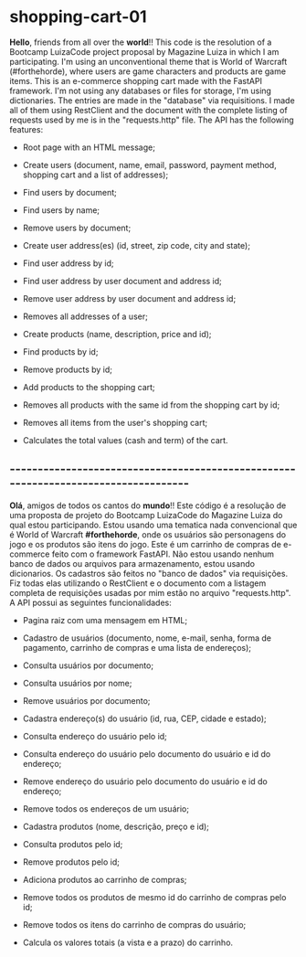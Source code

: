 # shopping-cart-01

**Hello**, friends from all over the **world**!!
This code is the resolution of a Bootcamp LuizaCode project proposal by Magazine Luiza in which I am participating. I'm using an unconventional theme that is World of Warcraft (#forthehorde), where users are game characters and products are game items.
This is an e-commerce shopping cart made with the FastAPI framework. I'm not using any databases or files for storage, I'm using dictionaries. The entries are made in the "database" via requisitions. I made all of them using RestClient and the document with the complete listing of requests used by me is in the "requests.http" file. The API has the following features:


- Root page with an HTML message;


- Create users (document, name, email, password, payment method, shopping cart and a list of addresses);
- Find users by document;
- Find users by name;
- Remove users by document;


- Create user address(es) (id, street, zip code, city and state);
- Find user address by id;
- Find user address by user document and address id;
- Remove user address by user document and address id;
- Removes all addresses of a user;


- Create products (name, description, price and id);
- Find products by id;
- Remove products by id;


- Add products to the shopping cart;
- Removes all products with the same id from the shopping cart by id;
- Removes all items from the user's shopping cart;
- Calculates the total values (cash and term) of the cart.

## -----------------------------------------------------------------------------------

**Olá**, amigos de todos os cantos do **mundo**!!
Este código é a resolução de uma proposta de projeto do Bootcamp LuizaCode do Magazine Luiza do qual estou participando. Estou usando uma tematica nada convencional que é World of Warcraft **#forthehorde**, onde os usuários são personagens do jogo e os produtos são itens do jogo.
Este é um carrinho de compras de e-commerce feito com o framework FastAPI. Não estou usando nenhum banco de dados ou arquivos para armazenamento, estou usando dicionarios. Os cadastros são feitos no "banco de dados" via requisições. Fiz todas elas utilizando o RestClient e o documento com a listagem completa de requisições usadas por mim estão no arquivo "requests.http". A API possui as seguintes funcionalidades:


- Pagina raiz com uma mensagem em HTML;


- Cadastro de usuários (documento, nome, e-mail, senha, forma de pagamento, carrinho de compras e uma lista de endereços);
- Consulta usuários por documento;
- Consulta usuários por nome;
- Remove usuários por documento;


- Cadastra endereço(s) do usuário (id, rua, CEP, cidade e estado);
- Consulta endereço do usuário pelo id;
- Consulta endereço do usuário pelo documento do usuário e id do endereço;
- Remove endereço do usuário pelo documento do usuário e id do endereço;
- Remove todos os endereços de um usuário;


- Cadastra produtos (nome, descrição, preço e id);
- Consulta produtos pelo id;
- Remove produtos pelo id;


- Adiciona produtos ao carrinho de compras;
- Remove todos os produtos de mesmo id do carrinho de compras pelo id;
- Remove todos os itens do carrinho de compras do usuário;
- Calcula os valores totais (a vista e a prazo) do carrinho.
